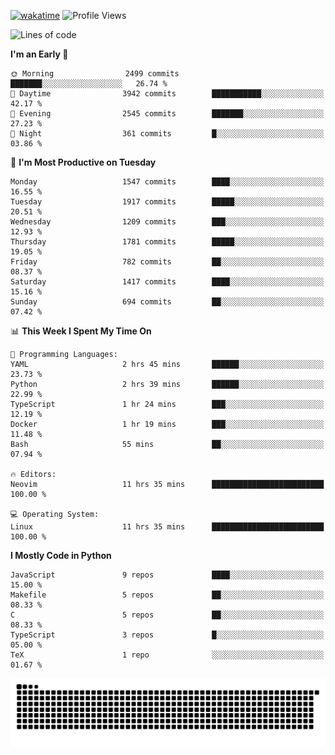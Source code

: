 [![wakatime](https://wakatime.com/badge/user/b920b284-3cde-4cd4-b72e-f7f22d050b16.svg)](https://wakatime.com/@b920b284-3cde-4cd4-b72e-f7f22d050b16)
![Profile Views](http://img.shields.io/badge/Profile%20Views-4586-blue)
<!--START_SECTION:waka-->
![Lines of code](https://img.shields.io/badge/From%20Hello%20World%20I%27ve%20Written-6.6%20million%20lines%20of%20code-blue)

**I'm an Early 🐤** 

```text
🌞 Morning                2499 commits        ███████░░░░░░░░░░░░░░░░░░   26.74 % 
🌆 Daytime                3942 commits        ███████████░░░░░░░░░░░░░░   42.17 % 
🌃 Evening                2545 commits        ███████░░░░░░░░░░░░░░░░░░   27.23 % 
🌙 Night                  361 commits         █░░░░░░░░░░░░░░░░░░░░░░░░   03.86 % 
```
📅 **I'm Most Productive on Tuesday** 

```text
Monday                   1547 commits        ████░░░░░░░░░░░░░░░░░░░░░   16.55 % 
Tuesday                  1917 commits        █████░░░░░░░░░░░░░░░░░░░░   20.51 % 
Wednesday                1209 commits        ███░░░░░░░░░░░░░░░░░░░░░░   12.93 % 
Thursday                 1781 commits        █████░░░░░░░░░░░░░░░░░░░░   19.05 % 
Friday                   782 commits         ██░░░░░░░░░░░░░░░░░░░░░░░   08.37 % 
Saturday                 1417 commits        ████░░░░░░░░░░░░░░░░░░░░░   15.16 % 
Sunday                   694 commits         ██░░░░░░░░░░░░░░░░░░░░░░░   07.42 % 
```


📊 **This Week I Spent My Time On** 

```text
💬 Programming Languages: 
YAML                     2 hrs 45 mins       ██████░░░░░░░░░░░░░░░░░░░   23.73 % 
Python                   2 hrs 39 mins       ██████░░░░░░░░░░░░░░░░░░░   22.99 % 
TypeScript               1 hr 24 mins        ███░░░░░░░░░░░░░░░░░░░░░░   12.19 % 
Docker                   1 hr 19 mins        ███░░░░░░░░░░░░░░░░░░░░░░   11.48 % 
Bash                     55 mins             ██░░░░░░░░░░░░░░░░░░░░░░░   07.94 % 

🔥 Editors: 
Neovim                   11 hrs 35 mins      █████████████████████████   100.00 % 

💻 Operating System: 
Linux                    11 hrs 35 mins      █████████████████████████   100.00 % 
```

**I Mostly Code in Python** 

```text
JavaScript               9 repos             ████░░░░░░░░░░░░░░░░░░░░░   15.00 % 
Makefile                 5 repos             ██░░░░░░░░░░░░░░░░░░░░░░░   08.33 % 
C                        5 repos             ██░░░░░░░░░░░░░░░░░░░░░░░   08.33 % 
TypeScript               3 repos             █░░░░░░░░░░░░░░░░░░░░░░░░   05.00 % 
TeX                      1 repo              ░░░░░░░░░░░░░░░░░░░░░░░░░   01.67 % 
```




<!--END_SECTION:waka-->
![Snake animation](https://raw.githubusercontent.com/timmypidashev/timmypidashev/main/commits.svg)
